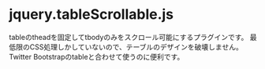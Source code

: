jquery.tableScrollable.js
=========================
tableのtheadを固定してtbodyのみをスクロール可能にするプラグインです。
最低限のCSS処理しかしていないので、テーブルのデザインを破壊しません。
Twitter Bootstrapのtableと合わせて使うのに便利です。